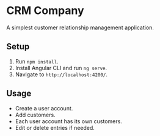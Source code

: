 # CRM Company

A simplest customer relationship management application.

## Setup

1. Run `npm install`.
2. Install Angular CLI and run `ng serve`.
3. Navigate to `http://localhost:4200/`.

## Usage

* Create a user account.
* Add customers.
* Each user account has its own customers.
* Edit or delete entries if needed.
